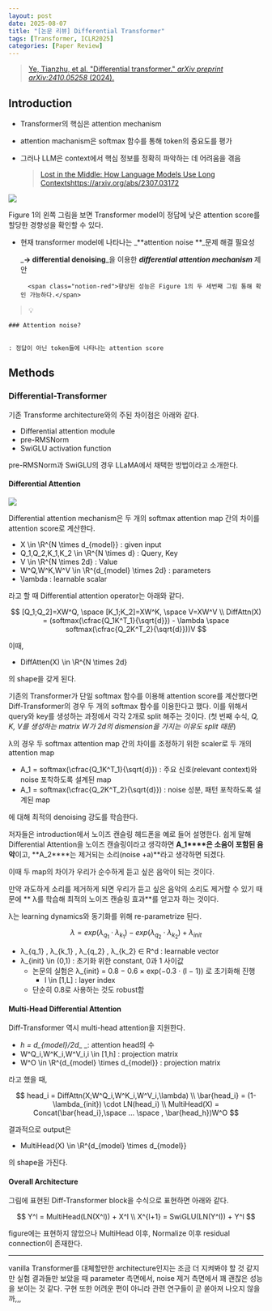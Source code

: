 ```yaml
---
layout: post
date: 2025-08-07
title: "[논문 리뷰] Differential Transformer"
tags: [Transformer, ICLR2025]
categories: [Paper Review]
---
```


> [Ye, Tianzhu, et al. "Differential transformer." ](https://arxiv.org/abs/2410.05258)[_arXiv preprint arXiv:2410.05258_](https://arxiv.org/abs/2410.05258)[ (2024).](https://arxiv.org/abs/2410.05258)



## Introduction

- Transformer의 핵심은 attention mechanism
- attention machanism은 softmax 함수를 통해 token의 중요도를 평가
- 그러나 LLM은 context에서 핵심 정보를 정확히 파악하는 데 어려움을 겪음

	> [Lost in the Middle: How Language Models Use Long Contextshttps://arxiv.org/abs/2307.03172](https://arxiv.org/abs/2307.03172)


![](https://prod-files-secure.s3.us-west-2.amazonaws.com/542b861c-36a8-4051-84e5-8804b6728dba/9083ea56-691a-4752-ae26-47f403431ac8/image.png?X-Amz-Algorithm=AWS4-HMAC-SHA256&X-Amz-Content-Sha256=UNSIGNED-PAYLOAD&X-Amz-Credential=ASIAZI2LB466SQ4O7F3Z%2F20250825%2Fus-west-2%2Fs3%2Faws4_request&X-Amz-Date=20250825T061400Z&X-Amz-Expires=3600&X-Amz-Security-Token=IQoJb3JpZ2luX2VjEP7%2F%2F%2F%2F%2F%2F%2F%2F%2F%2FwEaCXVzLXdlc3QtMiJIMEYCIQCiNrlO5Tx3sUxv0xurWsPXTTwshrh8C6S8ypdc7lvkxQIhANAetmSVsKp5L0DrULgIt9XBdTsx8SP5mOvPkA%2FizUJ0Kv8DCFcQABoMNjM3NDIzMTgzODA1Igx%2FSxwMsMWtR%2BYM1nAq3AMmgpKR%2Bknzg4Mv1FFjitVeYOgOQklKFjjp9eapgz4hDH5vxjm%2F68ktmVztk%2FHAGAEjFpQV%2BObZy4bqseJoybEOnINPnk3KeysBQDkW65WKCGLgq6xyW1ju%2F0BXqQr7AyUo%2BY%2B1vuWWPbYU%2BfZvDFYRmibfmkz0ypHiuvRZqzsKIaAgKN6Vt2Os3skM7KOBAvzwFGnNbZbG63VZPhKbjL%2BEgqlM8%2BSvVjs4LWOs03Oy8croaFtds7D5aSOVqcc9MpeEd8MGEX440ObCcjtMsbvP3JDT4zRtmuO5Tb7M22OYICqgHZe9%2B2DU7LvnhlU%2BE8JtQ708Tyw026zu2Ib560%2B%2BTv2Jiw2BwlT7wzEEMQxX6pvIl0P8s%2BT5j7SXT1%2FpCcqXeaTXFbnbQrSvp42XGa%2BBU6FnSp6%2FQNSa2C9rNgM0sPqCdttb8z2L7flMiR4gfIHJ%2BrUDHCdWYns4V726KA3gs5Ym2wD4fBzMRWHJGUKbSfGPJX3qd40NhvsO8eK06eyCOk34%2FiIbIraESbg%2FN%2F%2Fg2vl0fZ6jHlLSHOLaVgyB4BX7YLrylKBMKiWew59m7q4tZyzJ1S6gJ3d2MGm4ac%2B%2F7A971HTDxMEfi2h%2FF%2BO554egzPf28m6W1am1kzCm9a%2FFBjqkAbtN%2FWlzDwpoNc32NuokDTu3Ztqx3aNU3IDo3OwzL7rxyn2cicjX2IPrJFpQJVuXmd3oJ4hHDGHxW1tSoHGv4wVQPUMlBGhSoxYfHFDjfZdaprzqWvRz6RWEKQI4JyM9nxQ7gGXUDMrXZMkaFY2Li6ehka0dBpPQYwvkDQnz%2FdJe1HV1EFgmcDKmePHN9gFyYT2SYyysPPIxJsjFxks16GojVdiw&X-Amz-Signature=aa450bce0b5c4425ee2a2462f814bc0a55ca4a5d9bfb5d38048f27ae317ed36d&X-Amz-SignedHeaders=host&x-amz-checksum-mode=ENABLED&x-id=GetObject)


Figure 1의 왼쪽 그림을 보면 Transformer model이 정답에 낮은 attention score를 할당한 경향성을 확인할 수 있다.

- 현재 transformer model에 나타나는 _**attention noise **_문제 해결 필요성

	_**→ differential denoising**_을 이용한 _**differential attention mechanism**_ 제안


		<span class="notion-red">향상된 성능은 Figure 1의 두 세번째 그림 통해 확인 가능하다.</span>


> 💡 


	### Attention noise?


	: 정답이 아닌 token들에 나타나는 attention score



## Methods



### Differential-Transformer


기존 Transforme architecture와의 주된 차이점은 아래와 같다.

- Differential attention module
- pre-RMSNorm
- SwiGLU activation function

pre-RMSNorm과 SwiGLU의 경우 LLaMA에서 채택한 방법이라고 소개한다.



#### Differential Attention


![](https://prod-files-secure.s3.us-west-2.amazonaws.com/542b861c-36a8-4051-84e5-8804b6728dba/116d70b2-1963-4810-9167-f4c7d8a06e8f/image.png?X-Amz-Algorithm=AWS4-HMAC-SHA256&X-Amz-Content-Sha256=UNSIGNED-PAYLOAD&X-Amz-Credential=ASIAZI2LB466SQ4O7F3Z%2F20250825%2Fus-west-2%2Fs3%2Faws4_request&X-Amz-Date=20250825T061400Z&X-Amz-Expires=3600&X-Amz-Security-Token=IQoJb3JpZ2luX2VjEP7%2F%2F%2F%2F%2F%2F%2F%2F%2F%2FwEaCXVzLXdlc3QtMiJIMEYCIQCiNrlO5Tx3sUxv0xurWsPXTTwshrh8C6S8ypdc7lvkxQIhANAetmSVsKp5L0DrULgIt9XBdTsx8SP5mOvPkA%2FizUJ0Kv8DCFcQABoMNjM3NDIzMTgzODA1Igx%2FSxwMsMWtR%2BYM1nAq3AMmgpKR%2Bknzg4Mv1FFjitVeYOgOQklKFjjp9eapgz4hDH5vxjm%2F68ktmVztk%2FHAGAEjFpQV%2BObZy4bqseJoybEOnINPnk3KeysBQDkW65WKCGLgq6xyW1ju%2F0BXqQr7AyUo%2BY%2B1vuWWPbYU%2BfZvDFYRmibfmkz0ypHiuvRZqzsKIaAgKN6Vt2Os3skM7KOBAvzwFGnNbZbG63VZPhKbjL%2BEgqlM8%2BSvVjs4LWOs03Oy8croaFtds7D5aSOVqcc9MpeEd8MGEX440ObCcjtMsbvP3JDT4zRtmuO5Tb7M22OYICqgHZe9%2B2DU7LvnhlU%2BE8JtQ708Tyw026zu2Ib560%2B%2BTv2Jiw2BwlT7wzEEMQxX6pvIl0P8s%2BT5j7SXT1%2FpCcqXeaTXFbnbQrSvp42XGa%2BBU6FnSp6%2FQNSa2C9rNgM0sPqCdttb8z2L7flMiR4gfIHJ%2BrUDHCdWYns4V726KA3gs5Ym2wD4fBzMRWHJGUKbSfGPJX3qd40NhvsO8eK06eyCOk34%2FiIbIraESbg%2FN%2F%2Fg2vl0fZ6jHlLSHOLaVgyB4BX7YLrylKBMKiWew59m7q4tZyzJ1S6gJ3d2MGm4ac%2B%2F7A971HTDxMEfi2h%2FF%2BO554egzPf28m6W1am1kzCm9a%2FFBjqkAbtN%2FWlzDwpoNc32NuokDTu3Ztqx3aNU3IDo3OwzL7rxyn2cicjX2IPrJFpQJVuXmd3oJ4hHDGHxW1tSoHGv4wVQPUMlBGhSoxYfHFDjfZdaprzqWvRz6RWEKQI4JyM9nxQ7gGXUDMrXZMkaFY2Li6ehka0dBpPQYwvkDQnz%2FdJe1HV1EFgmcDKmePHN9gFyYT2SYyysPPIxJsjFxks16GojVdiw&X-Amz-Signature=e2be7f4b257f739c8be5acd122c7a3f3b191302666abef2acfd724cea6e4e26f&X-Amz-SignedHeaders=host&x-amz-checksum-mode=ENABLED&x-id=GetObject)


Differential attention mechanism은 두 개의 softmax attention map 간의 차이를 attention score로 계산한다.

- X \in \R^{N \times d\_{model}} : given input
- Q\_1,Q\_2,K\_1,K\_2 \in \R^{N \times d} : Query, Key
- V \in \R^{N \times 2d} : Value
- W^Q,W^K,W^V \in \R^{d\_{model} \times 2d} : parameters
- \lambda : learnable scalar

라고 할 때 Differential attention operator는 아래와 같다.


$$
[Q_1;Q_2]=XW^Q, \space [K_1;K_2]=XW^K, \space V=XW^V \\
DiffAttn(X) = (softmax(\cfrac{Q_1K^T_1}{\sqrt{d}}) - \lambda \space softmax(\cfrac{Q_2K^T_2}{\sqrt{d}}))V
$$


이때,

- DiffAtten(X) \in \R^{N \times 2d}

의 shape을 갖게 된다.


기존의 Transformer가 단일 softmax 함수를 이용해 attention score를 계산했다면 Diff-Transformer의 경우 두 개의 softmax 함수를 이용한다고 했다. 이를 위해서 query와 key를 생성하는 과정에서 각각 2개로 split 해주는 것이다. <span class="notion-red">(첫 번째 수식, </span><span class="notion-red">_Q, K, V를 생성하는 matrix W가 2d의 dismension을 가지는 이유도 split 때문_</span><span class="notion-red">)</span>


 λ의 경우 두 softmax attention map 간의 차이를 조정하기 위한 scaler로 두 개의 attention map

- A\_1 = softmax(\cfrac{Q\_1K^T\_1}{\sqrt{d}}) : 주요 신호(relevant context)와 noise 포착하도록 설계된 map
- A\_1 = softmax(\cfrac{Q\_2K^T\_2}{\sqrt{d}}) : noise 성분, 패턴 포착하도록 설계된 map 

에 대해 최적의 denoising 강도를 학습한다.


저자들은 introduction에서 노이즈 캔슬링 헤드폰을 예로 들어 설명한다. 쉽게 말해 Differential Attention을 노이즈 캔슬링이라고 생각하면 **A\_1****은 소음이 포함된 음악**이고, **A\_2****는 제거되는 소리(noise +a)**라고 생각하면 되겠다. 


이때 두 map의 차이가 우리가 순수하게 듣고 싶은 음악이 되는 것이다. 


만약 과도하게 소리를 제거하게 되면 우리가 듣고 싶은 음악의 소리도 제거할 수 있기 때문에 ** λ를 학습해 최적의 노이즈 캔슬링 효과**를 얻고자 하는 것이다.


λ는 learning dynamics와 동기화를 위해 re-parametrize 된다.


$$
\lambda = exp(\lambda_{q_1} \cdot \lambda_{k_1}) - exp(\lambda_{q_2} \cdot \lambda_{k_2}) + \lambda_{init}
$$

- λ\_{q\_1} , λ\_{k\_1} , λ\_{q\_2} , λ\_{k\_2} ∈ R^d : learnable vector
- λ\_{init} \in (0,1) : 초기화 위한 constant, 0과 1 사이값
	- 논문의 실험은 λ\_{init} = 0.8 − 0.6 × exp(−0.3 · (l − 1)) 로 초기화해 진행
		- l \in [1,L] : layer index
	- 단순히 0.8로 사용하는 것도 robust함


#### **Multi-Head Differential Attention**


Diff-Transformer 역시 multi-head attention을 지원한다.

- _h = d\_{model}/2d__ _: attention head의 수
- W^Q\_i,W^K\_i,W^V\_i,i \in [1,h] : projection matrix
- W^O \in \R^{d\_{model} \times d\_{model}} : projection matrix

라고 했을 때,


$$
head_i = DiffAttn(X;W^Q_i,W^K_i,W^V_i,\lambda) \\
\bar{head_i} = (1-\lambda_{init}) \cdot LN(head_i) \\
MultiHead(X) = Concat(\bar{head_i},\space ... \space , \bar{head_h})W^O
$$


결과적으로 output은

- MultiHead(X) \in \R^{d\_{model} \times d\_{model}}

의 shape을 가진다.



#### Overall Architecture


그림에 표현된 Diff-Transformer block을 수식으로 표현하면 아래와 같다.


$$
Y^l = MultiHead(LN(X^l)) + X^l \\
X^{l+1} = SwiGLU(LN(Y^l)) + Y^l
$$


figure에는 표현하지 않았으나 MultiHead 이후, Normalize 이후 residual connection이 존재한다.


---


vanilla Transformer를 대체할만한 architecture인지는 조금 더 지켜봐야 할 것 같지만 실험 결과들만 보았을 때 parameter 측면에서, noise 제거 측면에서 꽤 괜찮은 성능을 보이는 것 같다. 구현 또한 어려운 편이 아니라 관련 연구들이 곧 쏟아져 나오지 않을까,,,

